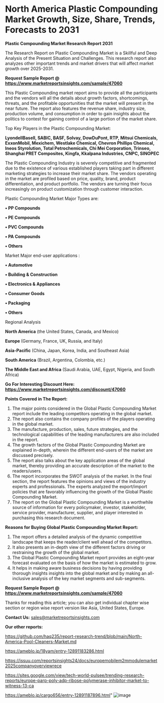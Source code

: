 # North America Plastic Compounding Market Growth, Size, Share, Trends, Forecasts to 2031

<strong>Plastic Compounding Market Research Report 2031</strong>

The Research Report on Plastic Compounding Market is a Skillful and Deep Analysis of the Present Situation and Challenges. This research report also analyzes other important trends and market drivers that will affect market growth over 2025-2031.

<strong>Request Sample Report @ <a href=https://www.marketreportsinsights.com/sample/47060>https://www.marketreportsinsights.com/sample/47060</a></strong>

This Plastic Compounding market report aims to provide all the participants and the vendors will all the details about growth factors, shortcomings, threats, and the profitable opportunities that the market will present in the near future. The report also features the revenue share, industry size, production volume, and consumption in order to gain insights about the politics to contest for gaining control of a large portion of the market share.

Top Key Players in the Plastic Compounding Market:

<strong>LyondellBasell, SABIC, BASF, Solvay, DowDuPont, RTP, Mitsui Chemicals, ExxonMobil, Mexichem, Westlake Chemical, Chevron Phillips Chemical, Ineos Styrolution, Total Petrochemicals, Chi Mei Corporation, Trinseo, Shanghai PRET Composites, Kingfa, Kkalpana Industries, CNPC, SINOPEC</strong>

The Plastic Compounding Industry is severely competitive and fragmented due to the existence of various established players taking part in different marketing strategies to increase their market share. The vendors operating in the market are profiled based on price, quality, brand, product differentiation, and product portfolio. The vendors are turning their focus increasingly on product customization through customer interaction.

Plastic Compounding Market Major Types are:

<strong>•  PP Compounds

•  PE Compounds

•  PVC Compounds

•  PA Compounds

•  Others</strong>

Market Major end-user applications :

<strong>•  Automotive

•  Building & Construction

•  Electronics & Appliances

•  Consumer Goods

•  Packaging

•  Others</strong>

Regional Analysis

</u><strong><b>North America</b></strong> (the United States, Canada, and Mexico)

<strong><b>Europe </b></strong>(Germany, France, UK, Russia, and Italy)

<strong><b>Asia-Pacific</b></strong> (China, Japan, Korea, India, and Southeast Asia)

<strong><b>South America</b></strong> (Brazil, Argentina, Colombia, etc.)

<strong><b>The Middle East and Africa</b></strong> (Saudi Arabia, UAE, Egypt, Nigeria, and South Africa)

<strong>Go For Interesting Discount Here: <a href=https://www.marketreportsinsights.com/discount/47060>https://www.marketreportsinsights.com/discount/47060</a></strong>

<strong>Points Covered in The Report:</strong>
<ol>
  <li>The major points considered in the Global Plastic Compounding Market report include the leading competitors operating in the global market.</li>
  <li>The report also contains the company profiles of the players operating in the global market.</li>
  <li>The manufacture, production, sales, future strategies, and the technological capabilities of the leading manufacturers are also included in the report.</li>
  <li>The growth factors of the Global Plastic Compounding Market are explained in-depth, wherein the different end-users of the market are discussed precisely.</li>
  <li>The report also talks about the key application areas of the global market, thereby providing an accurate description of the market to the readers/users.</li>
  <li>The report incorporates the SWOT analysis of the market. In the final section, the report features the opinions and views of the industry experts and professionals. The experts analyzed the export/import policies that are favorably influencing the growth of the Global Plastic Compounding Market.</li>
  <li>The report on the Global Plastic Compounding Market is a worthwhile source of information for every policymaker, investor, stakeholder, service provider, manufacturer, supplier, and player interested in purchasing this research document.</li>
</ol>
<strong>Reasons for Buying Global Plastic Compounding Market Report:</strong>

<ol>
  <li>The report offers a detailed analysis of the dynamic competitive landscape that keeps the reader/client well ahead of the competitors.</li>
  <li>It also presents an in-depth view of the different factors driving or restraining the growth of the global market.</li>
  <li>The Global Plastic Compounding Market report provides an eight-year forecast evaluated on the basis of how the market is estimated to grow.</li>
  <li>It helps in making aware business decisions by having providing thorough insights insights into the global market and by making an all-inclusive analysis of the key market segments and sub-segments.</li>
</ol>
<strong>Request Sample Report @ <a href=https://www.marketreportsinsights.com/sample/47060>https://www.marketreportsinsights.com/sample/47060</a></strong>


Thanks for reading this article; you can also get individual chapter wise section or region wise report version like Asia, United States, Europe.

<strong>Contact Us:</strong>
sales@marketreportsinsights.com

<strong>Our other reports:</strong>

<a href=https://github.com/haq235/report-research-trend/blob/main/North-America-Pool-Cleaners-Market.md>https://github.com/haq235/report-research-trend/blob/main/North-America-Pool-Cleaners-Market.md</a>

<a href=https://ameblo.jp/18yam/entry-12891183286.html>https://ameblo.jp/18yam/entry-12891183286.html</a>

<a href=https://issuu.com/reportsinsights24/docs/europemobilem2mmodulemarket2025companyoverviewrece>https://issuu.com/reportsinsights24/docs/europemobilem2mmodulemarket2025companyoverviewrece</a>

<a href=https://sites.google.com/view/tech-world-pulsee/trending-research-reports/europe-parp-poly-adp-ribose-polymerase-inhibitor-market-to-witness-13-ca>https://sites.google.com/view/tech-world-pulsee/trending-research-reports/europe-parp-poly-adp-ribose-polymerase-inhibitor-market-to-witness-13-ca</a>

<a href=https://ameblo.jp/cargo656/entry-12891187896.html>https://ameblo.jp/cargo656/entry-12891187896.html</a>"
![image](https://github.com/user-attachments/assets/99273a6c-241e-4b53-a8a9-83d0d49896a5)
